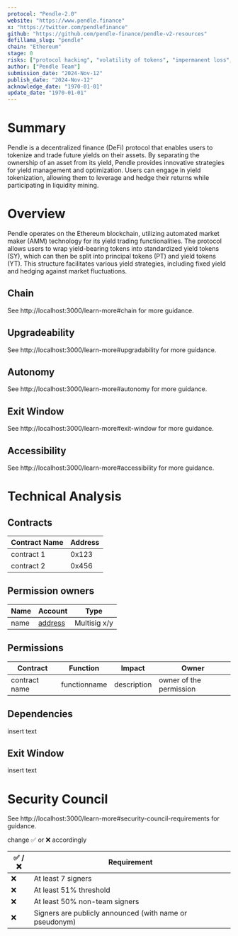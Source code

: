 ```yaml
---
protocol: "Pendle-2.0"  
website: "https://www.pendle.finance"  
x: "https://twitter.com/pendlefinance"  
github: "https://github.com/pendle-finance/pendle-v2-resources"  
defillama_slug: "pendle"  
chain: "Ethereum"  
stage: 0  
risks: ["protocol hacking", "volatility of tokens", "impermanent loss", "smart contract bugs", "market risk"]  
author: ["Pendle Team"]  
submission_date: "2024-Nov-12"
publish_date: "2024-Nov-12"
acknowledge_date: "1970-01-01"
update_date: "1970-01-01"
---
```


# Summary
Pendle is a decentralized finance (DeFi) protocol that enables users to tokenize and trade future yields on their assets. By separating the ownership of an asset from its yield, Pendle provides innovative strategies for yield management and optimization. Users can engage in yield tokenization, allowing them to leverage and hedge their returns while participating in liquidity mining.

# Overview
Pendle operates on the Ethereum blockchain, utilizing automated market maker (AMM) technology for its yield trading functionalities. The protocol allows users to wrap yield-bearing tokens into standardized yield tokens (SY), which can then be split into principal tokens (PT) and yield tokens (YT). This structure facilitates various yield strategies, including fixed yield and hedging against market fluctuations.

## Chain

See http://localhost:3000/learn-more#chain for more guidance.

## Upgradeability

See http://localhost:3000/learn-more#upgradability for more guidance.

## Autonomy

See http://localhost:3000/learn-more#autonomy for more guidance.

## Exit Window

See http://localhost:3000/learn-more#exit-window for more guidance.

## Accessibility

See http://localhost:3000/learn-more#accessibility for more guidance.

# Technical Analysis

## Contracts

| Contract Name | Address |
| ------------- | ------- |
| contract 1    | 0x123   |
| contract 2    | 0x456   |

## Permission owners

| Name | Account                                       | Type         |
| ---- | --------------------------------------------- | ------------ |
| name | [address](https://etherscan.io/address/0x...) | Multisig x/y |

## Permissions

| Contract      | Function     | Impact      | Owner                   |
| ------------- | ------------ | ----------- | ----------------------- |
| contract name | functionname | description | owner of the permission |

## Dependencies

insert text

## Exit Window

insert text

# Security Council

See http://localhost:3000/learn-more#security-council-requirements for guidance.

change ✅ or ❌ accordingly

| ✅ /❌ | Requirement                                             |
| ------ | ------------------------------------------------------- |
| ❌     | At least 7 signers                                      |
| ❌     | At least 51% threshold                                  |
| ❌     | At least 50% non-team signers                           |
| ❌     | Signers are publicly announced (with name or pseudonym) |
